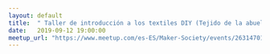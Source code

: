 ```yaml
---
layout: default
title:  " Taller de introducción a los textiles DIY (Tejido de la abuela con estilo Maker) "
date:   2019-09-12 19:00:00
meetup_url: "https://www.meetup.com/es-ES/Maker-Society/events/263147018/"
---
```

